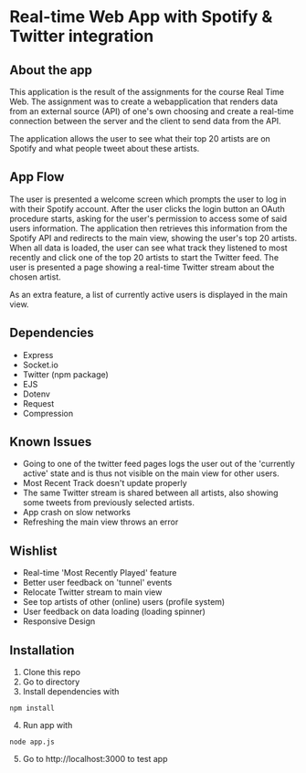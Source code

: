 # Real-time Web App with Spotify & Twitter integration

## About the app
This application is the result of the assignments for the course Real Time Web. The assignment was to create a webapplication
that renders data from an external source (API) of one's own choosing and create a real-time connection between the server and the client to send data from the API.

The application allows the user to see what their top 20 artists are on Spotify
and what people tweet about these artists.

## App Flow
The user is presented a welcome screen which prompts the user to log in with their Spotify account.
After the user clicks the login button an OAuth procedure starts, asking for the user's permission to access some of said users information.
The application then retrieves this information from the Spotify API and redirects to the main view, showing the user's top 20 artists.
When all data is loaded, the user can see what track they listened to most recently and click one of the top 20 artists to start the Twitter feed.
The user is presented a page showing a real-time Twitter stream about the chosen artist.

As an extra feature, a list of currently active users is displayed in the main view.

## Dependencies
 * Express
 * Socket.io
 * Twitter (npm package)
 * EJS
 * Dotenv
 * Request
 * Compression

## Known Issues
* Going to one of the twitter feed pages logs the user out of the 'currently active' state and is thus not visible on the main view for other users.
* Most Recent Track doesn't update properly
* The same Twitter stream is shared between all artists, also showing some tweets from previously selected artists.
* App crash on slow networks
* Refreshing the main view throws an error

## Wishlist
* Real-time 'Most Recently Played' feature
* Better user feedback on 'tunnel' events
* Relocate Twitter stream to main view
* See top artists of other (online) users (profile system)
* User feedback on data loading (loading spinner)
* Responsive Design

## Installation

1. Clone this repo
2. Go to directory
3. Install dependencies with
```
npm install
```
4. Run app with
```
node app.js
```
5. Go to http://localhost:3000 to test app
